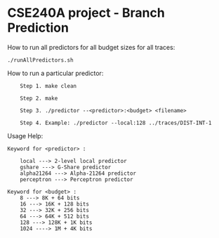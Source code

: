 # CSE240A project - Branch Prediction

How to run all predictors for all budget sizes for all traces:
    
    ./runAllPredictors.sh

How to run a particular predictor:

        Step 1. make clean

        Step 2. make
        
        Step 3. ./predictor --<predictor>:<budget> <filename>
        
        Step 4. Example: ./predictor --local:128 ../traces/DIST-INT-1 

Usage Help:

    Keyword for <predictor> :

        local ---> 2-level local predictor
        gshare ---> G-Share predictor
        alpha21264 ---> Alpha-21264 predictor
        perceptron ---> Perceptron predictor

    Keyword for <budget> :
        8 ---> 8K + 64 bits
        16 ---> 16K + 128 bits
        32 ---> 32K + 256 bits
        64 ---> 64K + 512 bits
        128 ---> 128K + 1K bits
        1024 ----> 1M + 4K bits
